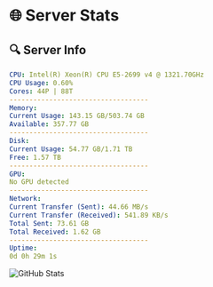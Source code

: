 # 🌐 Server Stats
## 🔍 Server Info
```yaml
CPU: Intel(R) Xeon(R) CPU E5-2699 v4 @ 1321.70GHz
CPU Usage: 0.60%
Cores: 44P | 88T
-----------------------------------
Memory:
Current Usage: 143.15 GB/503.74 GB
Available: 357.77 GB
-----------------------------------
Disk:
Current Usage: 54.77 GB/1.71 TB
Free: 1.57 TB
-----------------------------------
GPU:
No GPU detected
-----------------------------------
Network:
Current Transfer (Sent): 44.66 MB/s
Current Transfer (Received): 541.89 KB/s
Total Sent: 73.61 GB
Total Received: 1.62 GB
-----------------------------------
Uptime:
0d 0h 29m 1s
```
![GitHub Stats](https://img.shields.io/badge/Updated-2025-03-07_21:51:50-blue)